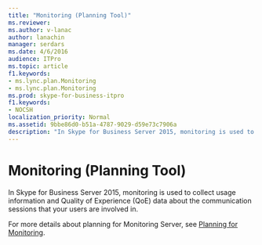 ```yaml
---
title: "Monitoring (Planning Tool)"
ms.reviewer: 
ms.author: v-lanac
author: lanachin
manager: serdars
ms.date: 4/6/2016
audience: ITPro
ms.topic: article
f1.keywords:
- ms.lync.plan.Monitoring
- ms.lync.plan.Monitoring
ms.prod: skype-for-business-itpro
f1.keywords:
- NOCSH
localization_priority: Normal
ms.assetid: 9bbe86d0-b51a-4787-9029-d59e73c7906a
description: "In Skype for Business Server 2015, monitoring is used to collect usage information and Quality of Experience (QoE) data about the communication sessions that your users are involved in."
---
```


# Monitoring (Planning Tool)

In Skype for Business Server 2015, monitoring is used to collect usage information and Quality of Experience (QoE) data about the communication sessions that your users are involved in.

For more details about planning for Monitoring Server, see [Planning for Monitoring](https://technet.microsoft.com/library/26cead5a-183c-42f1-a4b0-0e8d61c6159d.aspx).


